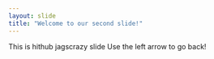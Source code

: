 ```yaml
---
layout: slide
title: "Welcome to our second slide!"
---
```

This is hithub jagscrazy slide
Use the left arrow to go back!